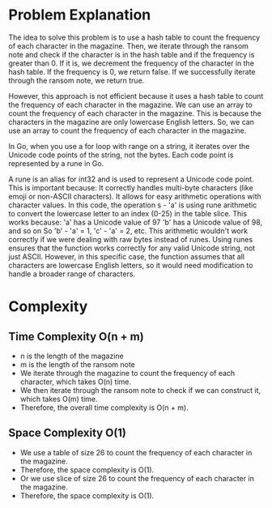 # Problem Explanation

The idea to solve this problem is to use a hash table to count the frequency of each character in the magazine. Then, we iterate through the ransom note and check if the character is in the hash table and if the frequency is greater than 0. If it is, we decrement the frequency of the character in the hash table. If the frequency is 0, we return false. If we successfully iterate through the ransom note, we return true.

However, this approach is not efficient because it uses a hash table to count the frequency of each character in the magazine. We can use an array to count the frequency of each character in the magazine. This is because the characters in the magazine are only lowercase English letters. So, we can use an array to count the frequency of each character in the magazine.

In Go, when you use a for loop with range on a string, it iterates over the Unicode code points of the string, not the bytes. Each code point is represented by a rune in Go.

A rune is an alias for int32 and is used to represent a Unicode code point. This is important because:
It correctly handles multi-byte characters (like emoji or non-ASCII characters).
It allows for easy arithmetic operations with character values.
In this code, the operation s - 'a' is using rune arithmetic to convert the lowercase letter to an index (0-25) in the table slice. This works because:
'a' has a Unicode value of 97
'b' has a Unicode value of 98, and so on
So 'b' - 'a' = 1, 'c' - 'a' = 2, etc.
This arithmetic wouldn't work correctly if we were dealing with raw bytes instead of runes.
Using runes ensures that the function works correctly for any valid Unicode string, not just ASCII. However, in this specific case, the function assumes that all characters are lowercase English letters, so it would need modification to handle a broader range of characters.


# Complexity
## Time Complexity O(n + m)
- n is the length of the magazine
- m is the length of the ransom note
- We iterate through the magazine to count the frequency of each character, which takes O(n) time.
- We then iterate through the ransom note to check if we can construct it, which takes O(m) time.
- Therefore, the overall time complexity is O(n + m).

## Space Complexity O(1)
- We use a table of size 26 to count the frequency of each character in the magazine.
- Therefore, the space complexity is O(1).
- Or we use slice of size 26 to count the frequency of each character in the magazine.
- Therefore, the space complexity is O(1).